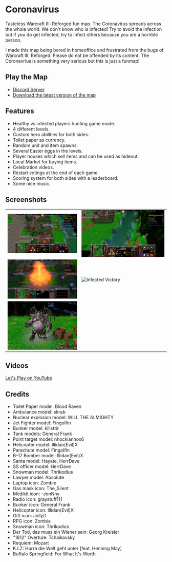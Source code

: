 # Coronavirus

Tasteless Warcraft III: Reforged fun map.
The Coronavirus spreads across the whole world. We don't know who is infected!
Try to avoid  the infection but if you do get infected, try to infect others because you are a horrible person.

I made this map being bored in homeoffice and frustrated from the bugs of Warcraft III: Reforged.
Please do not be offended by its content.
The Coronavrius is something very serious but this is just a funmap!

## Play the Map

* [Discord Server](https://discord.gg/gwSyQBg)
* [Download the latest version of the map](./coronavirus1.1.w3x)

## Features

* Healthy vs infected players hunting game mode.
* 4 different levels.
* Custom hero abilities for both sides.
* Toilet paper as currency.
* Random unit and item spawns.
* Several Easter eggs in the levels.
* Player houses which sell items and can be used as hideout.
* Local Market for buying items.
* Celebration videos.
* Restart votings at the end of each game.
* Scoring system for both sides with a leaderboard.
* Some nice music.

## Screenshots

|               |               |
| ------------- | ------------- |
| ![Fight in the Village](./screenshots/WC3ScrnShot_032820_163624_001.png "Fight in the Village")             | ![Hiding on the Cliffs](./screenshots/WC3ScrnShot_032820_164405_001.png "Hiding on the Cliffs") |
| ![Nuclear Air Strike](./screenshots/WC3ScrnShot_032920_222043_001.png "Nuclear Air Strike")                 | ![Infected Victory](./screenshots/WC3ScrnShot_032820_165712_001.png "Infected Victory") |
| ![Donald Trump](./screenshots/WC3ScrnShot_032920_130053_001.png "Donald Trump") |

## Videos

[Let's Play on YouTube](https://www.youtube.com/watch?v=LccjxIgvLkM&list=PLhWYsSZhXgXIMGddIEeYCXv29MC6cShHl&index=1)

## Credits

* Toilet Paper model: Blood Raven
* Ambulance model: skrab
* Nuclear explosion model: WILL THE ALMIGHTY
* Jet Fighter model: Fingolfin
* Bunker model: killst4r
* Tank models: General Frank
* Point target model: nhocklanhox6
* Helicopter model: Illidan(Evil)X
* Parachute model: Fingolfin
* B-17 Bomber model: Illidan(Evil)X
* Santa model: Hayate, HerrDave
* SS officer model: HerrDave
* Snowman model: Thrikodius
* Lawyer model: Absolute
* Laptop icon: Zombie
* Gas mask icon: The_Silent
* Medikit icon: -JonNny
* Radio icon: graystuff111
* Bunker icon: General Frank
* Helicopter icon: Illidan(Evil)X
* Gift icon: JollyD
* RPG icon: Zombie
* Snowman icon: Thrikodius
* Der Tod, das muss ein Wiener sein: Georg Kreisler
* "1812" Overture: Tchaikovsky
* Requiem: Mozart
* K.I.Z: Hurra die Welt geht unter [feat. Henning May]
* Buffalo Springfield: For What It's Worth
